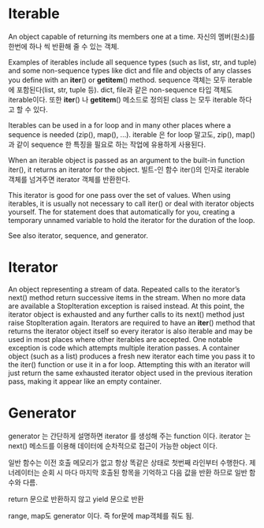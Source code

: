 # Iterable

An object capable of returning its members one at a time. 
자신의 멤버(원소)를 한번에 하나 씩 반환해 줄 수 있는 객체.

Examples of iterables include all sequence types (such as list, str, and tuple) 
and some non-sequence types like dict and file and objects of any classes you define with an __iter__() or __getitem__() method.
sequence 객체는 모두 iterable에 포함된다(list, str, tuple 등).
dict, file과 같은 non-sequence 타입 객체도 iterable이다.
또한 __iter__() 나 __getitem__() 메소드로 정의된 class 는 모두 iterable 하다고 할 수 있다.

Iterables can be used in a for loop and in many other places where a sequence is needed (zip(), map(), ...). 
iterable 은 for loop 말고도, zip(), map()과 같이 sequence 한 특징을 필요로 하는 작업에 유용하게 사용된다. 

When an iterable object is passed as an argument to the built-in function iter(), it returns an iterator for the object. 
빌트-인 함수 iter()의 인자로 iterable 객체를 넘겨주면 iterator 객체를 반환한다.

This iterator is good for one pass over the set of values. 
When using iterables, it is usually not necessary to call iter() or deal with iterator objects yourself. 
The for statement does that automatically for you, creating a temporary unnamed variable to hold the iterator for the duration of the loop. 

See also iterator, sequence, and generator.


# Iterator

An object representing a stream of data. Repeated calls to the iterator’s next() method return successive items in the stream. When no more data are available a StopIteration exception is raised instead. At this point, the iterator object is exhausted and any further calls to its next() method just raise StopIteration again. Iterators are required to have an __iter__() method that returns the iterator object itself so every iterator is also iterable and may be used in most places where other iterables are accepted. One notable exception is code which attempts multiple iteration passes. A container object (such as a list) produces a fresh new iterator each time you pass it to the iter() function or use it in a for loop. Attempting this with an iterator will just return the same exhausted iterator object used in the previous iteration pass, making it appear like an empty container.



# Generator

generator 는 간단하게 설명하면 iterator 를 생성해 주는 function 이다.
iterator 는 next() 메소드를 이용해 데이터에 순차적으로 접근이 가능한 object 이다.

일반 함수는 이전 호출 메모리가 없고 항상 똑같은 상태로 첫번째 라인부터 수행한다. 제너레이터는 순회 시 마다 마지막 호출된 항목을 기억하고 다음 값을 반환 하므로 일반 함수와 다름.

return 문으로 반환하지 않고 yield 문으로 반환

range, map도 generator 이다.
즉 for문에 map객체를 줘도 됨.